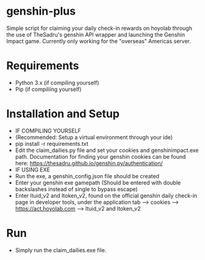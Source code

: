 # genshin-plus
Simple script for claiming your daily check-in rewards on hoyolab through the use of TheSadru's genshin API wrapper and launching the Genshin Impact game. Currently only working for the "overseas" Americas server.
 
# Requirements
- Python 3.x (if compiling yourself)
- Pip (if compiliing yourself)

# Installation and Setup
- IF COMPILING YOURSELF
- (Recommended: Setup a virtual environment through your ide)
- pip install -r requirements.txt
- Edit the claim_dailies.py file and set your cookies and genshinimpact.exe path. Documentation for finding your genshin cookies can be found here: https://thesadru.github.io/genshin.py/authentication/
- IF USING EXE
- Run the exe, a genshin_config.json file should be created
- Enter your genshin exe gamepath (Should be entered with double backslashes instead of single to bypass escape)
- Enter ltuid_v2 and ltoken_v2, found on the official genshin daily check-in page in developer tools, under the application tab --> cookies --> https://act.hoyolab.com --> ltuid_v2 and ltoken_v2

# Run
- Simply run the claim_dailies.exe file.
